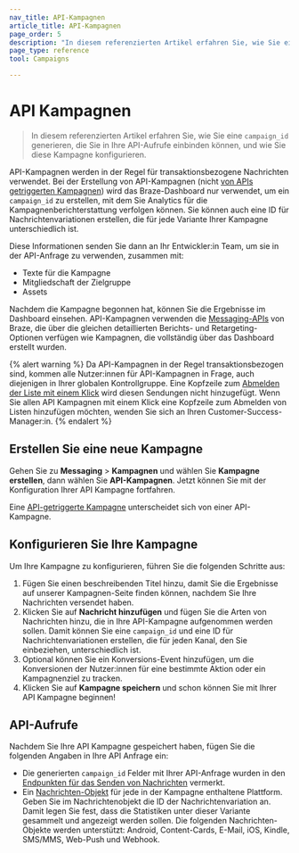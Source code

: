 ```yaml
---
nav_title: API-Kampagnen
article_title: API-Kampagnen
page_order: 5
description: "In diesem referenzierten Artikel erfahren Sie, wie Sie eine Kampagnen-ID generieren, die Sie in Ihre API-Aufrufe aufnehmen können, und wie Sie diese Kampagne konfigurieren."
page_type: reference
tool: Campaigns

---
```

# API Kampagnen

> In diesem referenzierten Artikel erfahren Sie, wie Sie eine `campaign_id` generieren, die Sie in Ihre API-Aufrufe einbinden können, und wie Sie diese Kampagne konfigurieren.

API-Kampagnen werden in der Regel für transaktionsbezogene Nachrichten verwendet. Bei der Erstellung von API-Kampagnen (nicht [von APIs getriggerten Kampagnen]({{site.baseurl}}/user_guide/engagement_tools/campaigns/building_campaigns/delivery_types/api_triggered_delivery/)) wird das Braze-Dashboard nur verwendet, um ein `campaign_id` zu erstellen, mit dem Sie Analytics für die Kampagnenberichterstattung verfolgen können. Sie können auch eine ID für Nachrichtenvariationen erstellen, die für jede Variante Ihrer Kampagne unterschiedlich ist. 

Diese Informationen senden Sie dann an Ihr Entwickler:in Team, um sie in der API-Anfrage zu verwenden, zusammen mit:
- Texte für die Kampagne
- Mitgliedschaft der Zielgruppe
- Assets

Nachdem die Kampagne begonnen hat, können Sie die Ergebnisse im Dashboard einsehen. API-Kampagnen verwenden die [Messaging-APIs]({{site.baseurl}}/api/endpoints/messaging/) von Braze, die über die gleichen detaillierten Berichts- und Retargeting-Optionen verfügen wie Kampagnen, die vollständig über das Dashboard erstellt wurden.

{% alert warning %}
Da API-Kampagnen in der Regel transaktionsbezogen sind, kommen alle Nutzer:innen für API-Kampagnen in Frage, auch diejenigen in Ihrer globalen Kontrollgruppe. Eine Kopfzeile zum [Abmelden der Liste mit einem Klick]({{site.baseurl}}/user_guide/administrative/app_settings/email_settings/#list-unsubscribe) wird diesen Sendungen nicht hinzugefügt. Wenn Sie allen API Kampagnen mit einem Klick eine Kopfzeile zum Abmelden von Listen hinzufügen möchten, wenden Sie sich an Ihren Customer-Success-Manager:in.
{% endalert %}

## Erstellen Sie eine neue Kampagne

Gehen Sie zu **Messaging** > **Kampagnen** und wählen Sie **Kampagne erstellen**, dann wählen Sie **API-Kampagnen**. Jetzt können Sie mit der Konfiguration Ihrer API Kampagne fortfahren.

Eine [API-getriggerte Kampagne]({{site.baseurl}}/user_guide/engagement_tools/campaigns/building_campaigns/delivery_types/api_triggered_delivery/) unterscheidet sich von einer API-Kampagne.

## Konfigurieren Sie Ihre Kampagne

Um Ihre Kampagne zu konfigurieren, führen Sie die folgenden Schritte aus:

1. Fügen Sie einen beschreibenden Titel hinzu, damit Sie die Ergebnisse auf unserer Kampagnen-Seite finden können, nachdem Sie Ihre Nachrichten versendet haben.
2. Klicken Sie auf **Nachricht hinzufügen** und fügen Sie die Arten von Nachrichten hinzu, die in Ihre API-Kampagne aufgenommen werden sollen. Damit können Sie eine `campaign_id` und eine ID für Nachrichtenvariationen erstellen, die für jeden Kanal, den Sie einbeziehen, unterschiedlich ist. 
3. Optional können Sie ein Konversions-Event hinzufügen, um die Konversionen der Nutzer:innen für eine bestimmte Aktion oder ein Kampagnenziel zu tracken.
4. Klicken Sie auf **Kampagne speichern** und schon können Sie mit Ihrer API Kampagne beginnen!

## API-Aufrufe

Nachdem Sie Ihre API Kampagne gespeichert haben, fügen Sie die folgenden Angaben in Ihre API Anfrage ein: 
- Die generierten `campaign_id` Felder mit Ihrer API-Anfrage wurden in den [Endpunkten für das Senden von Nachrichten][2] vermerkt.
- Ein [Nachrichten-Objekt]({{site.baseurl}}/api/objects_filters/#messaging-objects) für jede in der Kampagne enthaltene Plattform. Geben Sie im Nachrichtenobjekt die ID der Nachrichtenvariation an. Damit legen Sie fest, dass die Statistiken unter dieser Variante gesammelt und angezeigt werden sollen. Die folgenden Nachrichten-Objekte werden unterstützt: Android, Content-Cards, E-Mail, iOS, Kindle, SMS/MMS, Web-Push und Webhook.

[2]: {{site.baseurl}}/api/endpoints/messaging/#send-endpoints

